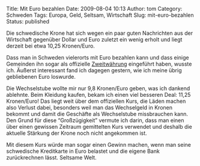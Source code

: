 Title: Mit Euro bezahlen
Date: 2009-08-04 10:13
Author: tom
Category: Schweden
Tags: Europa, Geld, Seltsam, Wirtschaft
Slug: mit-euro-bezahlen
Status: published

Die schwedische Krone hat sich wegen ein paar guten Nachrichten aus der
Wirtschaft gegenüber Dollar und Euro zuletzt ein wenig erholt und liegt
derzeit bei etwa 10,25 Kronen/Euro.

Dass man in Schweden vielerorts mit Euro bezahlen kann und dass einige
Gemeinden ihn sogar als offizielle
[Zweitwährung](http://www.sr.se/cgi-bin/international/nyhetssidor/artikel.asp?nyheter=1&programid=2108&Artikel=2905300)
eingeführt haben, wusste ich. Äußerst interessant fand ich dagegen
gestern, wie ich meine übrig gebliebenen Euro loswurde.

Die Wechselstube wollte mir nur 9,8 Kronen/Euro geben, was ich dankend
ablehnte. Beim Kleidung kaufen, bekam ich einen viel besseren Deal:
11,25 Kronen/Euro! Das liegt weit über dem offiziellen Kurs, die Läden
machen also Verlust dabei, besonders weil man das Wechselgeld in Kronen
bekommt und damit die Geschäfte als Wechselstube missbrauchen kann. Den
Grund für diese “Großzügigkeit” vermute ich darin, dass man einen über
einen gewissen Zeitraum gemittelten Kurs verwendet und deshalb die
aktuelle Stärkung der Krone noch nicht angekommen ist.

Mit diesem Kurs würde man sogar einen Gewinn machen, wenn man seine
schwedische Kreditkarte in Euro belastet und die eigene Bank
zurückrechnen lässt. Seltsame Welt.

